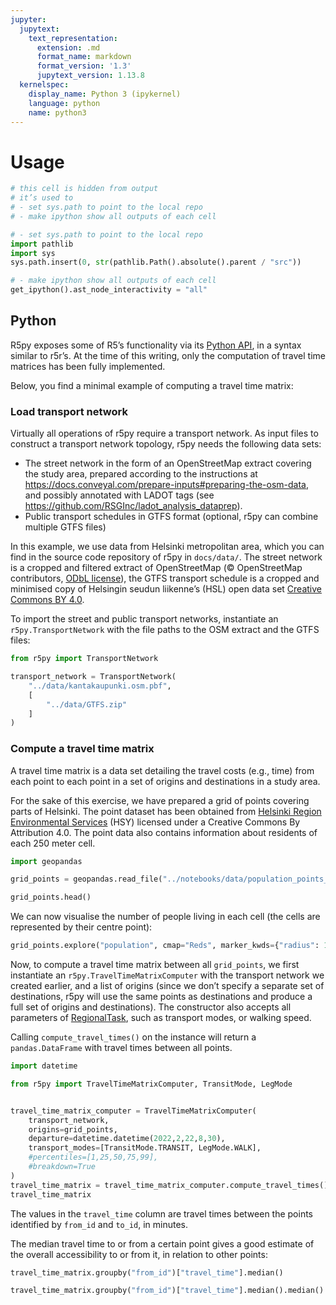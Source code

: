 ```yaml
---
jupyter:
  jupytext:
    text_representation:
      extension: .md
      format_name: markdown
      format_version: '1.3'
      jupytext_version: 1.13.8
  kernelspec:
    display_name: Python 3 (ipykernel)
    language: python
    name: python3
---
```


# Usage

```python nbsphinx="hidden" tags=["remove-cell"]
# this cell is hidden from output
# it’s used to 
# - set sys.path to point to the local repo
# - make ipython show all outputs of each cell

# - set sys.path to point to the local repo
import pathlib
import sys
sys.path.insert(0, str(pathlib.Path().absolute().parent / "src"))

# - make ipython show all outputs of each cell
get_ipython().ast_node_interactivity = "all"
```

## Python

R5py exposes some of R5’s functionality via its [Python API](reference.html), in a syntax similar to r5r’s. At the time of this writing, only the computation of travel time matrices has been fully implemented. 

Below, you find a minimal example of computing a travel time matrix:

<!-- #region tags=[] -->
### Load transport network

Virtually all operations of r5py require a transport network. As input files to construct a transport network topology, r5py needs the following data sets:

- The street network in the form of an OpenStreetMap extract covering the study area, prepared according to the instructions at https://docs.conveyal.com/prepare-inputs#preparing-the-osm-data, and possibly annotated with LADOT tags (see https://github.com/RSGInc/ladot_analysis_dataprep).
- Public transport schedules in GTFS format (optional, r5py can combine multiple GTFS files)

In this example, we use data from Helsinki metropolitan area, which you can find in the source code repository of r5py in `docs/data/`. The street network is a cropped and filtered extract of OpenStreetMap (© OpenStreetMap contributors, [ODbL license](https://www.openstreetmap.org/copyright)), the GTFS transport schedule is a cropped and minimised copy of Helsingin seudun liikenne’s (HSL) open data set [Creative Commons BY 4.0](https://www.hsl.fi/hsl/avoin-data#aineistojen-kayttoehdot).

To import the street and public transport networks, instantiate an `r5py.TransportNetwork` with the file paths to the OSM extract and the GTFS files:
<!-- #endregion -->

```python
from r5py import TransportNetwork

transport_network = TransportNetwork(
    "../data/kantakaupunki.osm.pbf",
    [
        "../data/GTFS.zip"
    ]
)
```

### Compute a travel time matrix

A travel time matrix is a data set detailing the travel costs (e.g., time) from each point to each point in a set of origins and destinations in a study area. 

For the sake of this exercise, we have prepared a grid of points covering parts of Helsinki. The point dataset has been obtained from [Helsinki Region Environmental Services](https://www.hsy.fi/en/environmental-information/open-data/avoin-data---sivut/population-grid-of-helsinki-metropolitan-area/) (HSY) licensed under a Creative Commons By Attribution 4.0. The point data also contains information about residents of each 250 meter cell.

```python
import geopandas

grid_points = geopandas.read_file("../notebooks/data/population_points_2020.gpkg")

grid_points.head()
```


We can now visualise the number of people living in each cell (the cells are represented by their centre point):


```python
grid_points.explore("population", cmap="Reds", marker_kwds={"radius": 12})
```

Now, to compute a travel time matrix between all `grid_points`, we first instantiate an `r5py.TravelTimeMatrixComputer` with the transport network we created earlier, and a list of origins (since we don’t specify a separate set of destinations, r5py will use the same points as destinations and produce a full set of origins and destinations). The constructor also accepts all parameters of [RegionalTask](reference.html#r5py.RegionalTask), such as transport modes, or walking speed. 

Calling `compute_travel_times()` on the instance will return a `pandas.DataFrame` with travel times between all points.

```python
import datetime

from r5py import TravelTimeMatrixComputer, TransitMode, LegMode


travel_time_matrix_computer = TravelTimeMatrixComputer(
    transport_network,
    origins=grid_points,
    departure=datetime.datetime(2022,2,22,8,30),
    transport_modes=[TransitMode.TRANSIT, LegMode.WALK],
    #percentiles=[1,25,50,75,99],
    #breakdown=True
)
travel_time_matrix = travel_time_matrix_computer.compute_travel_times()
travel_time_matrix
```

The values in the `travel_time` column are travel times between the points identified by `from_id` and `to_id`, in minutes. 

The median travel time to or from a certain point gives a good estimate of the overall accessibility to or from it, in relation to other points:

```python tags=[]
travel_time_matrix.groupby("from_id")["travel_time"].median()
```

```python
travel_time_matrix.groupby("from_id")["travel_time"].median().median()
```
